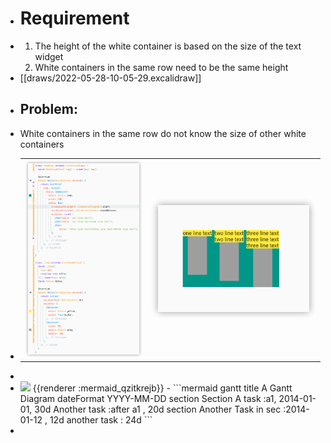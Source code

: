 - # Requirement
- 1. The height of the white container is based on the size of the text widget
  2. White containers in the same row need to be the same height
- [[draws/2022-05-28-10-05-29.excalidraw]]
- ## Problem:
- White containers in the same row do not know the size of other white containers
- |||
  |--|--|
  | ![image.png](../assets/image_1653795799275_0.png) | ![image.png](../assets/image_1653795812985_0.png) |
-
- <img src="https://mermaid.ink/img/ICBmbG93Y2hhcnQgVEIKICAgIEEK" />
  {{renderer :mermaid_qzitkrejb}}
	- ```mermaid 
	  gantt
	      title A Gantt Diagram
	      dateFormat  YYYY-MM-DD
	      section Section
	      A task           :a1, 2014-01-01, 30d
	      Another task     :after a1  , 20d
	      section Another
	      Task in sec      :2014-01-12  , 12d
	      another task      : 24d
	  ```
-
